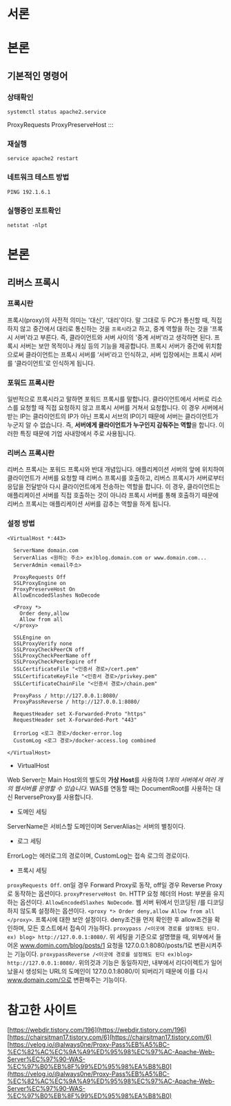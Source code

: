 # 서론

# 본론

## 기본적인 명령어

### 상태확인

```shell
systemctl status apache2.service
```

ProxyRequests
ProxyPreserveHost :::

### 재실행

```shell
service apache2 restart
```

### 네트워크 테스트 방법

```shell
PING 192.1.6.1
```

### 실행중인 포트확인

```shell
netstat -nlpt
```

# 본론

## 리버스 프록시

### 프록시란

프록시(proxy)의 사전적 의미는 '대신', '대리'이다. 말 그대로 두 PC가 통신할 때, 직접 하지 않고 중간에서 대리로 통신하는 것을 `프록시`라고 하고, 중계 역할을 하는 것을 '프록시 서버'라고 부른다. 즉, 클라이언트와 서버 사이의 '중계 서버'라고 생각하면 된다. 프록시 서버는 보안 목적이나 캐싱 등의 기능을 제공합니다. 프록시 서버가 중간에 위치함으로써 클라이언트는 프록시 서버를 ‘서버’라고 인식하고, 서버 입장에서는 프록시 서버를 ‘클라이언트’로 인식하게 됩니다.

### 포워드 프록시란

일반적으로 프록시라고 말하면 포워드 프록시를 말합니다. 클라이언트에서 서버로 리소스를 요청할 때 직접 요청하지 않고 프록시 서버를 거쳐서 요청합니다. 이 경우 서버에서 받는 IP는 클라이언트의 IP가 아닌 프록시 서브의 IP이기 때문에 서버는 클라이언트가 누군지 알 수 없습니다. 즉, **서버에게 클라이언트가 누구인지 감춰주는 역할**을 합니다. 이러한 특징 때문에 기업 사내망에서 주로 사용됩니다.

### 리버스 프록시란

리버스 프록시는 포워드 프록시와 반대 개념입니다. 애플리케이션 서버의 앞에 위치하여 클라이언트가 서버를 요청할 때 리버스 프록시를 호출하고, 리버스 프록시가 서버로부터 응답을 전달받아 다시 클라이언트에게 전송하는 역할을 합니다. 이 경우, 클라이언트는 애플리케이션 서버를 직접 호출하는 것이 아니라 프록시 서버를 통해 호출하기 때문에 리버스 프록시는 애플리케이션 서버를 감추는 역할을 하게 됩니다.

### 설정 방법

```
<VirtualHost *:443>

  ServerName domain.com
  ServerAlias <원하는 주소> ex)blog.domain.com or www.domain.com...
  ServerAdmin <email주소>

  ProxyRequests Off
  SSLProxyEngine on
  ProxyPreserveHost On
  AllowEncodedSlashes NoDecode

  <Proxy *>
    Order deny,allow
    Allow from all
  </proxy>

  SSLEngine on
  SSLProxyVerify none
  SSLProxyCheckPeerCN off
  SSLProxyCheckPeerName off
  SSLProxyCheckPeerExpire off
  SSLCertificateFile "<인증서 경로>/cert.pem"
  SSLCertificateKeyFile "<인증서 경로>/privkey.pem"
  SSLCertificateChainFile "<인증서 경로>/chain.pem"

  ProxyPass / http://127.0.0.1:8080/
  ProxyPassReverse / http://127.0.0.1:8080/

  RequestHeader set X-Forwarded-Proto "https"
  RequestHeader set X-Forwarded-Port "443"

  ErrorLog <로그 경로>/docker-error.log
  CustomLog <로그 경로>/docker-access.log combined

</VirtualHost>
```

- VirtualHost

Web Server는 Main Host외의 별도의 **가상 Host**를 사용하여 _1개의 서버에서 여러 개의 웹서버를 운영할 수 있습니다._
WAS를 연동할 때는 DocumentRoot를 사용하는 대신 RerverseProxy를 사용합니다.

- 도메인 세팅

ServerName은 서비스할 도메인이며 ServerAlias는 서버의 별칭이다.

- 로그 세팅

ErrorLog는 에러로그의 경로이며, CustomLog는 접속 로그의 경로이다.

- 프록시 세팅

`proxyRequests Off`. on일 경우 Forward Proxy로 동작, off일 경우 Reverse Proxy로 동작하는 옵션이다.
`proxyPreserveHost On`. HTTP 요청 헤더의 Host: 부분을 유지하는 옵션이다.
`AllowEncodedSlaxhes NoDecode`. 웹 서버 뒤에서 인코딩된 /를 디코딩 하지 않도록 설정하는 옵션이다.
`<proxy *> Order deny,allow Allow from all </proxy>`. 프록시에 대한 보안 설정이다.
deny조건을 먼저 확인한 후 allow조건을 확인하며, 모든 호스트에서 접속이 가능하다.
`proxypass /<이곳에 경로를 설정해도 된다. ex) blog> http://127.0.0.1:8080/`. 위 세팅을 기준으로 설명했을 때, 외부에서 들어온 www.domin.com/blog/posts/1 요청을
127.0.0.1:8080/posts/1로 변환시켜주는 기능이다.
`proxypassReverse /<이곳에 경로를 설정해도 된다 ex)blog> http://127.0.0.1:8080/`. 위의것과 기능은 동일하지만, 내부에서 리다이렉트가 일어났을시 생성되는 URL의 도메인이 127.0.0.1:8080/이
되버리기 때문에 이를 다시 www.domain.com/으로 변환해주는 기능이다.

# 참고한 사이트

[https://webdir.tistory.com/196](https://webdir.tistory.com/196)
[https://chairsitman17.tistory.com/6](https://chairsitman17.tistory.com/6)
[https://velog.io/@always0ne/Proxy-Pass%EB%A5%BC-%EC%82%AC%EC%9A%A9%ED%95%98%EC%97%AC-Apache-Web-Server%EC%97%90-WAS-%EC%97%B0%EB%8F%99%ED%95%98%EA%B8%B0](https://velog.io/@always0ne/Proxy-Pass%EB%A5%BC-%EC%82%AC%EC%9A%A9%ED%95%98%EC%97%AC-Apache-Web-Server%EC%97%90-WAS-%EC%97%B0%EB%8F%99%ED%95%98%EA%B8%B0)
